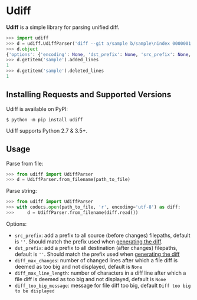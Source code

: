 # Udiff

**Udiff** is a simple library for parsing unified diff.

```python
>>> import udiff
>>> d = udiff.UdiffParser('diff --git a/sample b/sample\nindex 0000001..0ddf2ba\n--- a/sample\n+++ b/sample\n@@ -1 +1 @@\n-test\n+test1r\n')
>>> d.object
{'options': {'encoding': None, 'dst_prefix': None, 'src_prefix': None, 'diff_max_changes': None, 'diff_max_line_length': None, 'diff_too_big_message': None}, 'files': [{'deleted_lines': 1, 'added_lines': 1, 'is_git_diff': True, 'checksum_before': '0000001', 'checksum_after': '0ddf2ba', 'old_name': 'sample', 'language': '', 'new_name': 'sample', 'is_combined': False, 'blocks': [{'old_start_line': 1, 'old_start_line_2': None, 'new_start_line': 1, 'header': '@@ -1 +1 @@', 'lines': [{'source_line_no': 1, 'target_line_no': None, 'line_type': '-', 'content': '-test'}, {'source_line_no': None, 'target_line_no': 1, 'line_type': '+', 'content': '+test1r'}]}]}]}
>>> d.getitem('sample').added_lines
1
>>> d.getitem('sample').deleted_lines
1
```

## Installing Requests and Supported Versions

Udiff is available on PyPI:

```console
$ python -m pip install udiff
```

Udiff supports Python 2.7 & 3.5+.

## Usage

Parse from file:

```python
>>> from udiff import UdiffParser
>>> d = UdiffParser.from_filename(path_to_file)
```

Parse string:

```python
>>> from udiff import UdiffParser
>>> with codecs.open(path_to_file, 'r', encoding='utf-8') as diff:
>>>     d = UdiffParser.from_filename(diff.read())
```

Options:

- `src_prefix`: add a prefix to all source (before changes) filepaths, default is `''`. Should match the prefix used when
  [generating the diff](https://git-scm.com/docs/git-diff#Documentation/git-diff.txt---src-prefixltprefixgt).
- `dst_prefix`: add a prefix to all destination (after changes) filepaths, default is `''`. Should match the prefix used
  when [generating the diff](https://git-scm.com/docs/git-diff#Documentation/git-diff.txt---dst-prefixltprefixgt)
- `diff_max_changes`: number of changed lines after which a file diff is deemed as too big and not displayed, default is
  `None`
- `diff_max_line_length`: number of characters in a diff line after which a file diff is deemed as too big and not
  displayed, default is `None`
- `diff_too_big_message`: message for file diff too big, default `Diff too big to be displayed`